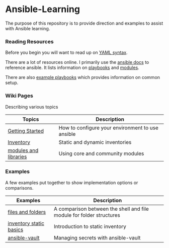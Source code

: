 Ansible-Learning
================

The purpose of this repository is to provide direction and examples to assist
with Ansible learning.

### Reading Resources

Before you begin you will want to read up on [YAML syntax](http://docs.ansible.com/ansible/YAMLSyntax.html).

There are a lot of resources online. I primarily use the [ansible docs](http://docs.ansible.com/ansible/index.html)
to reference ansible. It lists information on [playbooks](http://docs.ansible.com/ansible/playbooks.html)
and [modules](http://docs.ansible.com/ansible/modules_by_category.html).

There are also [example playbooks](https://github.com/ansible/ansible-examples)
which provides information on common setup. 

### Wiki Pages

Describing various topics

| Topics | Description |
| ------ | ----------- |
| [Getting Started](wiki/getting-started.md) | How to configure your environment to use ansible
| [Inventory](wiki/inventory.md) | Static and dynamic inventories |
| [modules and libraries](wiki/modules.md) | Using core and community modules |


### Examples

A few examples put together to show implementation options or comparisons.

| Examples | Description |
| -------- | ----------- |
| [files and folders](examples/files-and-folders) | A comparison between the shell and file module for folder structures |
| [inventory static basics](examples/inventory-static-basics) | Introduction to static inventory |
| [ansible-vault](examples/ansible-vault) | Managing secrets with ansible-vault |
